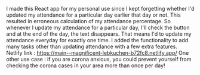 I made this React app for my personal use since I kept forgetting whether I'd updated my attendance for a particular day earlier that day or not. This resulted in erroneous calculation of my attendance percentage. So whenever I update my attendance for a particular day, I'll check the button and at the end of the day, the text disappears. That means I'd to update my attendance everyday for exactly one time. I added the functionality to add many tasks other than updating attendance with a few extra features. Netlify link : https://main--magnificent-lebkuchen-b72fc8.netlify.app/ 
One other use case : if you are corona anxious, you could prevent yourself from checking the corona cases in your area more than once per day!